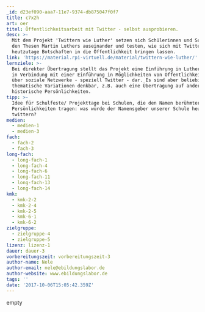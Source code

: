 ```yaml
---
_id: d23ef090-aaa7-11e7-9374-db875047f0f7
title: c7x2h
art: oer
titel: Öffentlichkeitsarbeit mit Twitter - selbst ausprobieren.
desc: >-
  Mit dem Projekt 'Twittern wie Luther' setzen sich Schülerinnen und Schüler mit
  den Thesen Martin Luthers auseinander und testen, wie sich mit Twitter
  heutzutage Botschaften in die Öffentlichkeit bringen lassen.
link: 'https://material.rpi-virtuell.de/material/twittern-wie-luther/'
lernziele: >-
  Bei direkter Übertragung stellt das Projekt eine Einführung in Luthers Thesen
  in Verbindung mit einer Einführung in Möglichkeiten von Öffentlichkeitsarbeit
  über soziale Netzwerke - speziell Twitter - dar. Es sind aber beliebige
  thematische Variationen denkbar, z.B. auch eine Übertragung auf andere
  historische Persönlichkeiten.
tipp: >-
  Idee für Schulfeste/ Projekttage bei Schulen, die den Namen berühmter
  Persönlichkeiten tragen: was würde der Namensgeber unserer Schule heute
  twittern?
medien:
  - medien-1
  - medien-3
fach:
  - fach-2
  - fach-3
long-fach:
  - long-fach-1
  - long-fach-4
  - long-fach-6
  - long-fach-11
  - long-fach-13
  - long-fach-14
kmk:
  - kmk-2-2
  - kmk-2-4
  - kmk-2-5
  - kmk-6-1
  - kmk-6-2
zielgruppe:
  - zielgruppe-4
  - zielgruppe-5
lizenz: lizenz-1
dauer: dauer-3
vorbereitungszeit: vorbereitungszeit-3
author-name: Nele
author-email: nele@ebildungslabor.de
author-website: www.ebildungslabor.de
tags: ''
date: '2017-10-06T15:05:42.359Z'
---
```

empty
